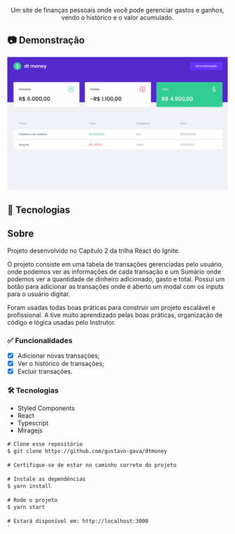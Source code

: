 <p align="center">Um site de finanças pessoais onde você pode gerenciar gastos e ganhos, vendo o histórico e o valor acumulado. </p>

## :camera: Demonstração

![gif](github/dtmoney.gif)

## :rocket: Tecnologias

## Sobre

Projeto desenvolvido no Capítulo 2 da trilha React do Ignite.

O projeto consiste em uma tabela de transações gerenciadas pelo usuário, onde podemos ver as informações de cada transação e um Sumário onde podemos ver a quantidade de dinheiro adicionado, gasto e total. Possui um botão para adicionar as transações onde é aberto um modal com os inputs para o usuário digitar.

Foram usadas todas boas práticas para construir um projeto escalável e profissional.
A tive muito aprendizado pelas boas práticas, organização de código e lógica usadas pelo Instrutor.

<h3 id="funcionalidades"> ✅ Funcionalidades </h3>

- [x] Adicionar novas transações;
- [x] Ver o histórico de transações;
- [x] Excluir transações.

<h3 id="tecnologias"/>🛠 Tecnologias </h3>

- Styled Components
- React
- Typescript
- Miragejs

```
# Clone esse repositório
$ git clone https://github.com/gustavo-gava/dtmoney

# Certifique-se de estar no caminho correto do projeto

# Instale as dependências
$ yarn install

# Rode o projeto
$ yarn start

# Estará disponível em: http://localhost:3000
`

